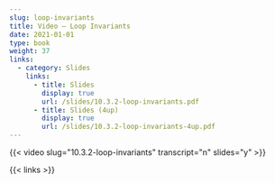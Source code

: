 ```yaml
---
slug: loop-invariants
title: Video — Loop Invariants
date: 2021-01-01
type: book
weight: 37
links:
  - category: Slides
    links:
      - title: Slides
        display: true
        url: /slides/10.3.2-loop-invariants.pdf
      - title: Slides (4up)
        display: true
        url: /slides/10.3.2-loop-invariants-4up.pdf
---
```

{{< video slug="10.3.2-loop-invariants" transcript="n" slides="y" >}}

{{< links >}}

